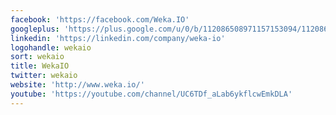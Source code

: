 ```yaml
---
facebook: 'https://facebook.com/Weka.IO'
googleplus: 'https://plus.google.com/u/0/b/112086508971157153094/112086508971157153094'
linkedin: 'https://linkedin.com/company/weka-io'
logohandle: wekaio
sort: wekaio
title: WekaIO
twitter: wekaio
website: 'http://www.weka.io/'
youtube: 'https://youtube.com/channel/UC6TDf_aLab6ykflcwEmkDLA'
---
```

